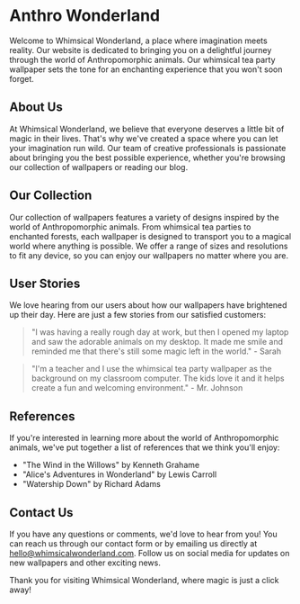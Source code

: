 <!--font:Lobster-->

# Anthro Wonderland

Welcome to Whimsical Wonderland, a place where imagination meets reality. Our website is dedicated to bringing you on a delightful journey through the world of An<wbr>thro<wbr>po<wbr>mor<wbr>phic animals. Our whimsical tea party wallpaper sets the tone for an enchanting experience that you won't soon forget.

## About Us

At Whimsical Wonderland, we believe that everyone deserves a little bit of magic in their lives. That's why we've created a space where you can let your imagination run wild. Our team of creative professionals is passionate about bringing you the best possible experience, whether you're browsing our collection of wallpapers or reading our blog.

## Our Collection

Our collection of wallpapers features a variety of designs inspired by the world of An<wbr>thro<wbr>po<wbr>mor<wbr>phic animals. From whimsical tea parties to enchanted forests, each wallpaper is designed to transport you to a magical world where anything is possible. We offer a range of sizes and resolutions to fit any device, so you can enjoy our wallpapers no matter where you are.

## User Stories

We love hearing from our users about how our wallpapers have brightened up their day. Here are just a few stories from our satisfied customers:

> "I was having a really rough day at work, but then I opened my laptop and saw the adorable animals on my desktop. It made me smile and reminded me that there's still some magic left in the world." - Sarah

> "I'm a teacher and I use the whimsical tea party wallpaper as the background on my classroom computer. The kids love it and it helps create a fun and welcoming environment." - Mr. Johnson

## References

If you're interested in learning more about the world of An<wbr>thro<wbr>po<wbr>mor<wbr>phic animals, we've put together a list of references that we think you'll enjoy:

-   "The Wind in the Willows" by Kenneth Grahame
-   "Alice's Adventures in Wonderland" by Lewis Carroll
-   "Watership Down" by Richard Adams

## Contact Us

If you have any questions or comments, we'd love to hear from you! You can reach us through our contact form or by emailing us directly at hello@whimsicalwonderland.com. Follow us on social media for updates on new wallpapers and other exciting news.

Thank you for visiting Whimsical Wonderland, where magic is just a click away!

<!--

Write me content for website with wallpaper which alt text is:

"A whimsical tea party with An<wbr>thro<wbr>po<wbr>mor<wbr>phic animals"

The name/title of the page should not be 1:1 copy of the alt text but rather a real content of the website which is using this wallpaper.

- Use markdown format
- Start with heading
- Heading should be short and concise
- The content should look like a real website
- The website should not be about the wallpaper, wallpaper is just a related background
- Heading should be contain work "wallpaper" or "background"
- Include real sections like references, contact, user stories, etc. use things relevant to the page purpose.
- Feel free to use structure like headings, bullets, numbering, blockquotes, paragraphs, horizontal lines, etc.
- You can use formatting like bold or _italic_
- You can include UTF-8 emojis
- Links should be only #hash anchors (and you can refer to the document itself)
- Do not include images


---


# Whimsical Wonderland: A Delightful Journey Through the World of An<wbr>thro<wbr>po<wbr>mor<wbr>phic Animals

Welcome to Whimsical Wonderland, a place where imagination meets reality. Our website is dedicated to bringing you on a delightful journey through the world of An<wbr>thro<wbr>po<wbr>mor<wbr>phic animals. Our whimsical tea party wallpaper sets the tone for an enchanting experience that you won't soon forget.

## About Us

At Whimsical Wonderland, we believe that everyone deserves a little bit of magic in their lives. That's why we've created a space where you can let your imagination run wild. Our team of creative professionals is passionate about bringing you the best possible experience, whether you're browsing our collection of wallpapers or reading our blog.

## Our Collection

Our collection of wallpapers features a variety of designs inspired by the world of An<wbr>thro<wbr>po<wbr>mor<wbr>phic animals. From whimsical tea parties to enchanted forests, each wallpaper is designed to transport you to a magical world where anything is possible. We offer a range of sizes and resolutions to fit any device, so you can enjoy our wallpapers no matter where you are.

## User Stories

We love hearing from our users about how our wallpapers have brightened up their day. Here are just a few stories from our satisfied customers:

> "I was having a really rough day at work, but then I opened my laptop and saw the adorable animals on my desktop. It made me smile and reminded me that there's still some magic left in the world." - Sarah

> "I'm a teacher and I use the whimsical tea party wallpaper as the background on my classroom computer. The kids love it and it helps create a fun and welcoming environment." - Mr. Johnson

## References

If you're interested in learning more about the world of An<wbr>thro<wbr>po<wbr>mor<wbr>phic animals, we've put together a list of references that we think you'll enjoy:

- "The Wind in the Willows" by Kenneth Grahame
- "Alice's Adventures in Wonderland" by Lewis Carroll
- "Watership Down" by Richard Adams

## Contact Us

If you have any questions or comments, we'd love to hear from you! You can reach us through our contact form or by emailing us directly at hello@whimsicalwonderland.com. Follow us on social media for updates on new wallpapers and other exciting news.

Thank you for visiting Whimsical Wonderland, where magic is just a click away!

-->
